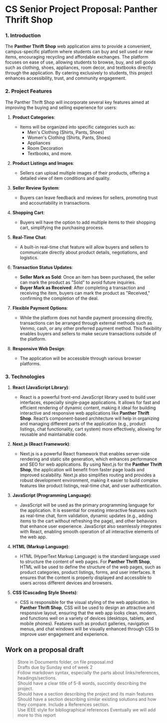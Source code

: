 # **CS Senior Project Proposal: Panther Thrift Shop**

### **1. Introduction**
The **Panther Thrift Shop** web application aims to provide a convenient, campus-specific platform where students can buy and sell used or new items, encouraging recycling and affordable exchanges. The platform focuses on ease of use, allowing students to browse, buy, and sell goods such as clothing, shoes, appliances, room decor, and textbooks directly through the application. By catering exclusively to students, this project enhances accessibility, trust, and community engagement.

### **2. Project Features**
The Panther Thrift Shop will incorporate several key features aimed at improving the buying and selling experience for users:

1. **Product Categories**:
    - Items will be organized into specific categories such as:
        - Men's Clothing (Shirts, Pants, Shoes)
        - Women's Clothing (Shirts, Pants, Shoes)
        - Appliances
        - Room Decoration
        - Textbooks, and more.

2. **Product Listings and Images**:
    - Sellers can upload multiple images of their products, offering a detailed view of item conditions and quality.

3. **Seller Review System**:
    - Buyers can leave feedback and reviews for sellers, promoting trust and accountability in transactions.

4. **Shopping Cart**:
    - Buyers will have the option to add multiple items to their shopping cart, simplifying the purchasing process.

5. **Real-Time Chat**:
    - A built-in real-time chat feature will allow buyers and sellers to communicate directly about product details, negotiations, and logistics.

6. **Transaction Status Updates**:
    - **Seller Mark as Sold**: Once an item has been purchased, the seller can mark the product as "Sold" to avoid future inquiries.
    - **Buyer Mark as Received**: After completing a transaction and receiving the item, buyers can mark the product as "Received," confirming the completion of the deal.

7. **Flexible Payment Options**:
    - While the platform does not handle payment processing directly, transactions can be arranged through external methods such as Venmo, cash, or any other preferred payment method. This flexibility enables buyers and sellers to make secure transactions outside of the platform.

8. **Responsive Web Design**:
    - The application will be accessible through various browser platforms.

### **3. Technologies**

1. **React (JavaScript Library)**:
    - React is a powerful front-end JavaScript library used to build user interfaces, especially single-page applications. It allows for fast and efficient rendering of dynamic content, making it ideal for building interactive and responsive web applications like **Panther Thrift Shop**. React’s component-based architecture will help in organizing and managing different parts of the application (e.g., product listings, chat functionality, cart system) more effectively, allowing for reusable and maintainable code. 

2. **Next.js (React Framework)**:
    - Next.js is a powerful React framework that enables server-side rendering and static site generation, which enhances performance and SEO for web applications. By using Next.js for the **Panther Thrift Shop**, the application will benefit from faster page loads and improved scalability. Next.js also simplifies routing and provides a robust development environment, making it easier to build complex features like product listings, real-time chat, and user authentication.


3. **JavaScript (Programming Language)**:
    - JavaScript will be used as the primary programming language for the application. It is essential for creating interactive features such as real-time chat, form validation, dynamic updates (e.g., adding items to the cart without refreshing the page), and other behaviors that enhance user experience. JavaScript also seamlessly integrates with React, enabling smooth operation of all interactive elements of the web app.


4. **HTML (Markup Language)**:
    - HTML (HyperText Markup Language) is the standard language used to structure the content of web pages. For **Panther Thrift Shop**, HTML will be used to define the structure of the web pages, such as product categories, product listings, forms, and user interfaces. It ensures that the content is properly displayed and accessible to users across different devices and browsers.


5. **CSS (Cascading Style Sheets)**:
    - CSS is responsible for the visual styling of the web application. In **Panther Thrift Shop**, CSS will be used to design an attractive and responsive layout, ensuring that the web app looks clean, modern, and functions well on a variety of devices (desktops, tablets, and mobile phones). Features such as product galleries, navigation menus, and chat windows will be visually enhanced through CSS to improve user engagement and experience.



## Work on a proposal draft
> Store in Documents folder, on file proposal.md \
> Drafts due by Sunday end of week 2 \
> Follow markdown syntax, especially the parts about links/references, headings/sections. \
> Should have a clear title of 5-8 words, succintly describing the project. \
> Should have a section describing the project and its main features \
> Should have a section describing similar existing solutions and how they compare. Include a References section. \
> Use IEEE style for bibliographical references
> Eventually we will add more to this report
